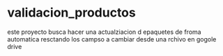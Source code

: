 # validacion_productos
este proyecto busca hacer una actualziacion d epaquetes de froma automatica resctando los campso a cambiar desde una rchivo en gogole drive

